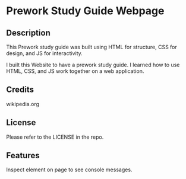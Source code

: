 # Prework Study Guide Webpage

## Description

This Prework study guide was built using HTML for structure, CSS for design, and JS for interactivity.

I built this Website to have a prework study guide.
I learned how to use HTML, CSS, and JS work together on a web application.

## Credits

wikipedia.org

## License

Please refer to the LICENSE in the repo.

## Features

Inspect element on page to see console messages.
